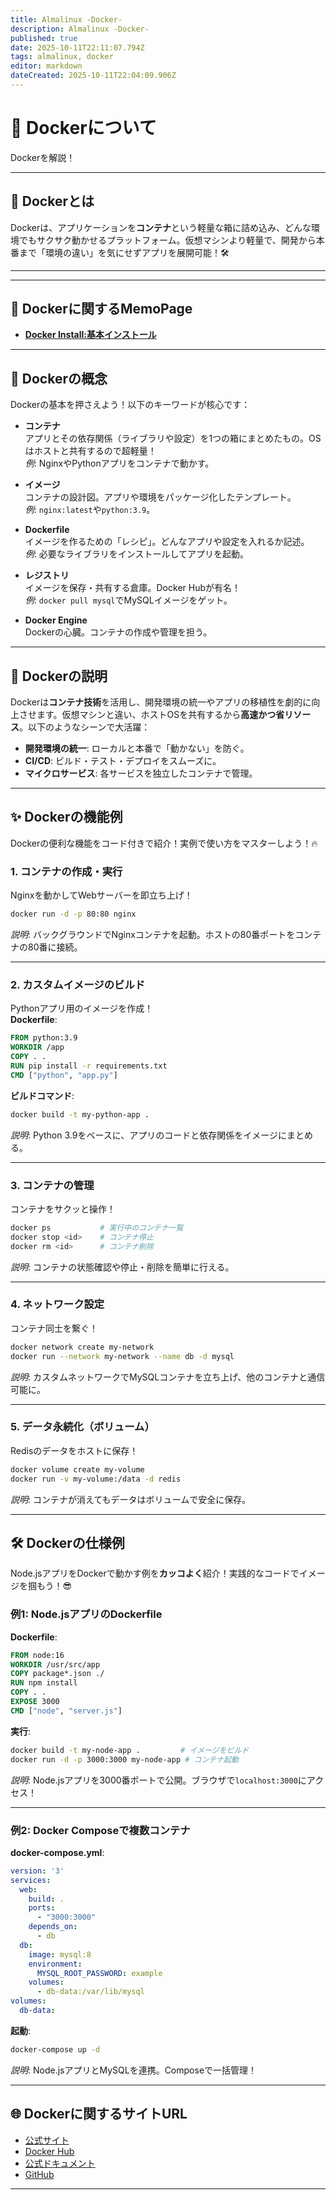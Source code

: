 ```yaml
---
title: Almalinux -Docker-
description: Almalinux -Docker-
published: true
date: 2025-10-11T22:11:07.794Z
tags: almalinux, docker
editor: markdown
dateCreated: 2025-10-11T22:04:09.906Z
---
```


# 🚀 Dockerについて

Dockerを解説！

---

## 🐳 **Dockerとは**
Dockerは、アプリケーションを**コンテナ**という軽量な箱に詰め込み、どんな環境でもサクサク動かせるプラットフォーム。仮想マシンより軽量で、開発から本番まで「環境の違い」を気にせずアプリを展開可能！🛠️

---



---

## 📜 Dockerに関するMemoPage

- [**Docker Install:基本インストール**]()

---

## 🧠 **Dockerの概念**
Dockerの基本を押さえよう！以下のキーワードが核心です：

- **コンテナ**  
  アプリとその依存関係（ライブラリや設定）を1つの箱にまとめたもの。OSはホストと共有するので超軽量！  
  *例*: NginxやPythonアプリをコンテナで動かす。

- **イメージ**  
  コンテナの設計図。アプリや環境をパッケージ化したテンプレート。  
  *例*: `nginx:latest`や`python:3.9`。

- **Dockerfile**  
  イメージを作るための「レシピ」。どんなアプリや設定を入れるか記述。  
  *例*: 必要なライブラリをインストールしてアプリを起動。

- **レジストリ**  
  イメージを保存・共有する倉庫。Docker Hubが有名！  
  *例*: `docker pull mysql`でMySQLイメージをゲット。

- **Docker Engine**  
  Dockerの心臓。コンテナの作成や管理を担う。

---

## 📖 **Dockerの説明**
Dockerは**コンテナ技術**を活用し、開発環境の統一やアプリの移植性を劇的に向上させます。仮想マシンと違い、ホストOSを共有するから**高速かつ省リソース**。以下のようなシーンで大活躍：
- **開発環境の統一**: ローカルと本番で「動かない」を防ぐ。
- **CI/CD**: ビルド・テスト・デプロイをスムーズに。
- **マイクロサービス**: 各サービスを独立したコンテナで管理。

---

## ✨ **Dockerの機能例**
Dockerの便利な機能をコード付きで紹介！実例で使い方をマスターしよう！🔥

### 1. **コンテナの作成・実行**  
Nginxを動かしてWebサーバーを即立ち上げ！  
```bash
docker run -d -p 80:80 nginx
```
*説明*: バックグラウンドでNginxコンテナを起動。ホストの80番ポートをコンテナの80番に接続。

---

### 2. **カスタムイメージのビルド**  
Pythonアプリ用のイメージを作成！  
**Dockerfile**:
```dockerfile
FROM python:3.9
WORKDIR /app
COPY . .
RUN pip install -r requirements.txt
CMD ["python", "app.py"]
```
**ビルドコマンド**:
```bash
docker build -t my-python-app .
```
*説明*: Python 3.9をベースに、アプリのコードと依存関係をイメージにまとめる。

---

### 3. **コンテナの管理**  
コンテナをサクッと操作！  
```bash
docker ps           # 実行中のコンテナ一覧
docker stop <id>    # コンテナ停止
docker rm <id>      # コンテナ削除
```
*説明*: コンテナの状態確認や停止・削除を簡単に行える。

---

### 4. **ネットワーク設定**  
コンテナ同士を繋ぐ！  
```bash
docker network create my-network
docker run --network my-network --name db -d mysql
```
*説明*: カスタムネットワークでMySQLコンテナを立ち上げ、他のコンテナと通信可能に。

---

### 5. **データ永続化（ボリューム）**  
Redisのデータをホストに保存！  
```bash
docker volume create my-volume
docker run -v my-volume:/data -d redis
```
*説明*: コンテナが消えてもデータはボリュームで安全に保存。

---

## 🛠️ **Dockerの仕様例**
Node.jsアプリをDockerで動かす例を**カッコよく**紹介！実践的なコードでイメージを掴もう！😎

### **例1: Node.jsアプリのDockerfile**
**Dockerfile**:
```dockerfile
FROM node:16
WORKDIR /usr/src/app
COPY package*.json ./
RUN npm install
COPY . .
EXPOSE 3000
CMD ["node", "server.js"]
```
**実行**:
```bash
docker build -t my-node-app .         # イメージをビルド
docker run -d -p 3000:3000 my-node-app # コンテナ起動
```
*説明*: Node.jsアプリを3000番ポートで公開。ブラウザで`localhost:3000`にアクセス！

---

### **例2: Docker Composeで複数コンテナ**
**docker-compose.yml**:
```yaml
version: '3'
services:
  web:
    build: .
    ports:
      - "3000:3000"
    depends_on:
      - db
  db:
    image: mysql:8
    environment:
      MYSQL_ROOT_PASSWORD: example
    volumes:
      - db-data:/var/lib/mysql
volumes:
  db-data:
```
**起動**:
```bash
docker-compose up -d
```
*説明*: Node.jsアプリとMySQLを連携。Composeで一括管理！

---

## 🌐 **Dockerに関するサイトURL**
- [公式サイト](https://www.docker.com/)  
- [Docker Hub](https://hub.docker.com/)  
- [公式ドキュメント](https://docs.docker.com/)  
- [GitHub](https://github.com/docker)

---
